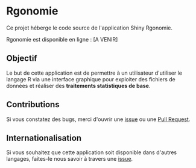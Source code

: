Rgonomie
======================================

Ce projet héberge le code source de l'application Shiny Rgonomie.

Rgonomie est disponible en ligne : [A VENIR]

## Objectif

Le but de cette application est de permettre à un utilisateur d'utiliser le 
langage R via une interface graphique pour exploiter des fichiers de données 
et réaliser des **traitements statistiques de base**.

## Contributions

Si vous constatez des bugs, merci d'ouvrir une [issue](https://github.com/SSM-Agriculture/Rgonomie/issues) ou une [Pull Request](https://github.com/SSM-Agriculture/Rgonomie/pulls).

## Internationalisation

Si vous souhaitez que cette application soit disponible dans d'autres langages, faites-le 
nous savoir à travers une [issue](https://github.com/SSM-Agriculture/Rgonomie/issues).